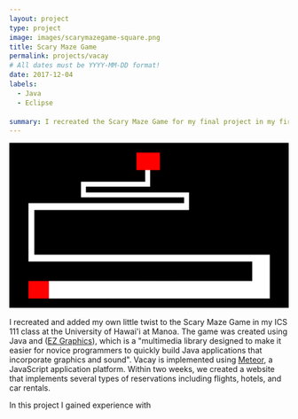 ```yaml
---
layout: project
type: project
image: images/scarymazegame-square.png
title: Scary Maze Game
permalink: projects/vacay
# All dates must be YYYY-MM-DD format!
date: 2017-12-04
labels:
  - Java
  - Eclipse
 
summary: I recreated the Scary Maze Game for my final project in my first ICS class.
---
```


<img class="ui huge middle image" src="../images/scarymazegame.png">

I recreated and added my own little twist to the Scary Maze Game in my ICS 111 class at the University of Hawai'i at Manoa. The game was created using Java and (<a href="http://www2.hawaii.edu/~dylank/ics111/">EZ Graphics</a>), which is a "multimedia library designed to make it easier for novice programmers to quickly build Java applications that incorporate graphics and sound". 
Vacay is implemented using [Meteor](http://meteor.com), a JavaScript application platform. Within two weeks, we created a website that implements several types of reservations including flights, hotels, and car rentals.

In this project I gained experience with 
 
